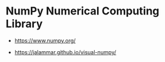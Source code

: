 # NumPy Numerical Computing Library

* https://www.numpy.org/


* https://jalammar.github.io/visual-numpy/
